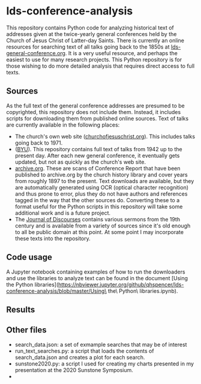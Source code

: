 # lds-conference-analysis

This repository contains Python code for analyzing historical text of addresses given at the twice-yearly general conferences held by the Church of Jesus Christ of Latter-day Saints. There is currently an online resources for searching text of all talks going back to the 1850s at [lds-general-conference.org](https://www.lds-general-conference.org/). It is a very useful resource, and perhaps the easiest to use for many research projects. This Python repository is for those wishing to do more detailed analysis that requires direct access to full texts.


## Sources
As the full text of the general conference addresses are presumed to be copyrighted, this repository does not include them. Instead, it includes scripts for downloading them from published online sources. Text of talks are currently available in the following places:
 * The church's own web site ([churchofjesuschrist.org](https://www.churchofjesuschrist.org/general-conference)). This includes talks going back to 1971.
 * ([BYU](https://scriptures.byu.edu/#::g)). This repository contains full text of talks from 1942 up to the present day. After each new general conference, it eventually gets updated, but not as quickly as the church's web site.
 * [archive.org](https://archive.org/details/conferencereport)\. These are scans of Conference Report that have been published to archive.org by the church history library and cover years from roughly 1897 to the present. Text downloads are available, but they are automatically generated using OCR (optical character recognition) and thus prone to error, plus they do not have authors and references tagged in the way that the other sources do. Converting these to a format useful for the Python scripts in this repository will take some additional work and is a future project.
 * The [Journal of Discourses](https://en.wikisource.org/wiki/Journal_of_Discourses) contains various sermons from the 19th century and is available from a variety of sources since it's old enough to all be public domain at this point. At some point I may incorporate these texts into the repository.

## Code usage

A Jupyter notebook containing examples of how to run the downloaders and use the libraries to analyze text can be found in the document [Using the Python libraries](https://nbviewer.jupyter.org/github/qhspencer/lds-conference-analysis/blob/master/Using\ the\ Python\ libraries.ipynb).

## Results


## Other files
* search_data.json: a set of exmample searches that may be of interest
* run_text_searches.py: a script that loads the contents of search_data.json and creates a plot for each search.
* sunstone2020.py: a script I used for creating my charts presented in my presentation at the 2020 Sunstone Symposium.
* 